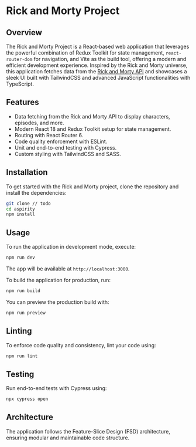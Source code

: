 
# Rick and Morty Project

## Overview

The Rick and Morty Project is a React-based web application that leverages the powerful combination of Redux Toolkit for state management, `react-router-dom` for navigation, and Vite as the build tool, offering a modern and efficient development experience. Inspired by the Rick and Morty universe, this application fetches data from the [Rick and Morty API](https://rickandmortyapi.com/) and showcases a sleek UI built with TailwindCSS and advanced JavaScript functionalities with TypeScript.

## Features

- Data fetching from the Rick and Morty API to display characters, episodes, and more.
- Modern React 18 and Redux Toolkit setup for state management.
- Routing with React Router 6.
- Code quality enforcement with ESLint.
- Unit and end-to-end testing with Cypress.
- Custom styling with TailwindCSS and SASS.

## Installation

To get started with the Rick and Morty project, clone the repository and install the dependencies:

```bash
git clone // todo
cd aspirity
npm install
```

## Usage

To run the application in development mode, execute:

```bash
npm run dev
```

The app will be available at `http://localhost:3000`.

To build the application for production, run:

```bash
npm run build
```

You can preview the production build with:

```bash
npm run preview
```

## Linting

To enforce code quality and consistency, lint your code using:

```bash
npm run lint
```

## Testing

Run end-to-end tests with Cypress using:

```bash
npx cypress open
```

## Architecture

The application follows the Feature-Slice Design (FSD) architecture, ensuring modular and maintainable code structure.
